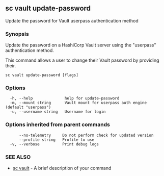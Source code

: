 ## sc vault update-password

Update the password for Vault userpass authentication method

### Synopsis

Update the password on a HashiCorp Vault server using the "userpass" authentication method.

This command allows a user to change their Vault password by providing their.

```
sc vault update-password [flags]
```

### Options

```
  -h, --help              help for update-password
  -m, --mount string      Vault mount for userpass auth engine (default "userpass")
  -u, --username string   Username for login
```

### Options inherited from parent commands

```
      --no-telemetry     Do not perform check for updated version
      --profile string   Profile to use
  -v, --verbose          Print debug logs
```

### SEE ALSO

* [sc vault](sc_vault.md)	 - A brief description of your command

